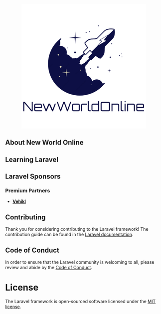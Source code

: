 <p align="center"><a href="https://api.newworld.online" target="_blank"><img src="https://github.com/hoanngocle/new-world-api/blob/master/public/logo.png" width="400"></a></p>

<p align="center">
</p>

## About New World Online


## Learning Laravel

## Laravel Sponsors

### Premium Partners

- **[Vehikl](https://vehikl.com/)**


## Contributing

Thank you for considering contributing to the Laravel framework! The contribution guide can be found in the [Laravel documentation](https://laravel.com/docs/contributions).

## Code of Conduct

In order to ensure that the Laravel community is welcoming to all, please review and abide by the [Code of Conduct](https://laravel.com/docs/contributions#code-of-conduct).

# License

The Laravel framework is open-sourced software licensed under the [MIT license](https://opensource.org/licenses/MIT).
